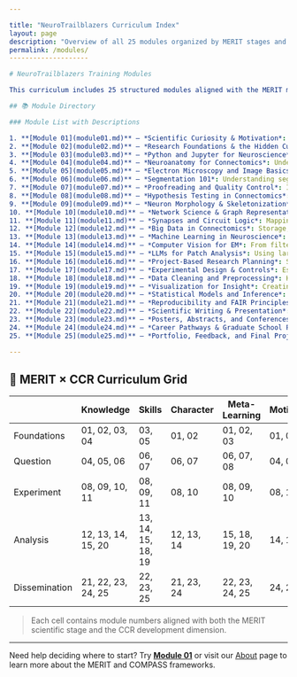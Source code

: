```yaml
---

title: "NeuroTrailblazers Curriculum Index"
layout: page
description: "Overview of all 25 modules organized by MERIT stages and CCR dimensions"
permalink: /modules/
--------------------

# NeuroTrailblazers Training Modules

This curriculum includes 25 structured modules aligned with the MERIT model (Mentoring Exceptional Researchers to Innovate and Thrive) and the COMPASS framework (Charting Opportunity, Mastery, Purpose, Agency, Skills, and Self). Each module is tagged by its place in the research pipeline and grounded in CCR (Center for Curriculum Redesign) learning dimensions: Knowledge, Skills, Character, Meta-Learning, and Motivation.

## 📚 Module Directory

### Module List with Descriptions

1. **[Module 01](module01.md)** – *Scientific Curiosity & Motivation*: Orientation to scientific thinking, growth mindset, and curiosity-driven inquiry.
2. **[Module 02](module02.md)** – *Research Foundations & the Hidden Curriculum*: Unwritten norms in science, research roles, and building confidence.
3. **[Module 03](module03.md)** – *Python and Jupyter for Neuroscience*: Intro to coding in Python, Jupyter notebooks, and tools for analysis.
4. **[Module 04](module04.md)** – *Neuroanatomy for Connectomics*: Understanding neural structure at micro- and macro-scale.
5. **[Module 05](module05.md)** – *Electron Microscopy and Image Basics*: EM imaging principles, file formats, and interpretation.
6. **[Module 06](module06.md)** – *Segmentation 101*: Understanding segmentation, labels, and sources of error.
7. **[Module 07](module07.md)** – *Proofreading and Quality Control*: Identifying merge/split errors and assessing segmentation quality.
8. **[Module 08](module08.md)** – *Hypothesis Testing in Connectomics*: Defining and testing hypotheses using statistical tools.
9. **[Module 09](module09.md)** – *Neuron Morphology & Skeletonization*: Exploring cell shape, skeletons, and biofeatures.
10. **[Module 10](module10.md)** – *Network Science & Graph Representation*: Introduction to graphs, adjacency, and connectome structure.
11. **[Module 11](module11.md)** – *Synapses and Circuit Logic*: Mapping synaptic connectivity and interpreting motifs.
12. **[Module 12](module12.md)** – *Big Data in Connectomics*: Storage, querying, and scale-aware design.
13. **[Module 13](module13.md)** – *Machine Learning in Neuroscience*: Intro to ML concepts and supervised/unsupervised learning.
14. **[Module 14](module14.md)** – *Computer Vision for EM*: From filters to deep learning for image understanding.
15. **[Module 15](module15.md)** – *LLMs for Patch Analysis*: Using large language models for continuity, errors, and proofing.
16. **[Module 16](module16.md)** – *Project-Based Research Planning*: Scoping, feasibility, and aligning skills with goals.
17. **[Module 17](module17.md)** – *Experimental Design & Controls*: Establishing valid comparisons and controlling variables.
18. **[Module 18](module18.md)** – *Data Cleaning and Preprocessing*: Handling noise, filtering data, and reproducibility.
19. **[Module 19](module19.md)** – *Visualization for Insight*: Creating visualizations to explore and explain findings.
20. **[Module 20](module20.md)** – *Statistical Models and Inference*: Modeling techniques to interpret neural data.
21. **[Module 21](module21.md)** – *Reproducibility and FAIR Principles*: Ensuring research is findable, accessible, and reproducible.
22. **[Module 22](module22.md)** – *Scientific Writing & Presentation*: Communicating ideas clearly with audience awareness.
23. **[Module 23](module23.md)** – *Posters, Abstracts, and Conferences*: Sharing work with peers and professionals.
24. **[Module 24](module24.md)** – *Career Pathways & Graduate School Prep*: Applying skills and navigating research careers.
25. **[Module 25](module25.md)** – *Portfolio, Feedback, and Final Project*: Curating evidence of learning and capstone feedback.

---
```


## 🧠 MERIT × CCR Curriculum Grid

|               | Knowledge          | Skills             | Character  | Meta-Learning  | Motivation |
| ------------- | ------------------ | ------------------ | ---------- | -------------- | ---------- |
| Foundations   | 01, 02, 03, 04     | 03, 05             | 01, 02     | 01, 02, 03     | 01, 02     |
| Question      | 04, 05, 06         | 06, 07             | 06, 07     | 06, 07, 08     | 04, 06     |
| Experiment    | 08, 09, 10, 11     | 08, 09, 11         | 08, 10     | 08, 09, 10     | 08, 10     |
| Analysis      | 12, 13, 14, 15, 20 | 13, 14, 15, 18, 19 | 12, 13, 14 | 15, 18, 19, 20 | 14, 15     |
| Dissemination | 21, 22, 23, 24, 25 | 22, 23, 25         | 21, 23, 24 | 22, 23, 24, 25 | 24, 25     |

> Each cell contains module numbers aligned with both the MERIT scientific stage and the CCR development dimension.

---

Need help deciding where to start? Try **[Module 01](module01.md)** or visit our [About](/about/) page to learn more about the MERIT and COMPASS frameworks.
